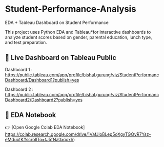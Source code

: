 # Student-Performance-Analysis
EDA + Tableau Dashboard on Student Performance


This project uses Python EDA and Tableau*for interactive dashboards to analyze student scores based on gender, parental education, lunch type, and test preparation.



## 🔗 Live Dashboard on Tableau Public
Dashboard 1 : https://public.tableau.com/app/profile/bishal.gurung/viz/StudentPerformancDashboard/Dashboard1?publish=yes


Dashboard 2 : https://public.tableau.com/app/profile/bishal.gurung/viz/StudentPerformancDashboard2/Dashboard2?publish=yes




## 🧠 EDA Notebook

👉 [Open Google Colab EDA Notebook] https://colab.research.google.com/drive/1VafJloBLep5oXgyTGQvR7Ysz-eMduotK#scrollTo=tJ5fNa0xqoxh)

